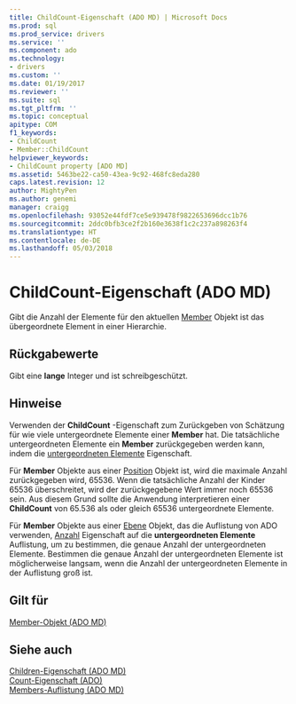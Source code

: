 ```yaml
---
title: ChildCount-Eigenschaft (ADO MD) | Microsoft Docs
ms.prod: sql
ms.prod_service: drivers
ms.service: ''
ms.component: ado
ms.technology:
- drivers
ms.custom: ''
ms.date: 01/19/2017
ms.reviewer: ''
ms.suite: sql
ms.tgt_pltfrm: ''
ms.topic: conceptual
apitype: COM
f1_keywords:
- ChildCount
- Member::ChildCount
helpviewer_keywords:
- ChildCount property [ADO MD]
ms.assetid: 5463be22-ca50-43ea-9c92-468fc8eda280
caps.latest.revision: 12
author: MightyPen
ms.author: genemi
manager: craigg
ms.openlocfilehash: 93052e44fdf7ce5e939478f9822653696dcc1b76
ms.sourcegitcommit: 2ddc0bfb3ce2f2b160e3638f1c2c237a898263f4
ms.translationtype: HT
ms.contentlocale: de-DE
ms.lasthandoff: 05/03/2018
---
```

# <a name="childcount-property-ado-md"></a>ChildCount-Eigenschaft (ADO MD)
Gibt die Anzahl der Elemente für den aktuellen [Member](../../../ado/reference/ado-md-api/member-object-ado-md.md) Objekt ist das übergeordnete Element in einer Hierarchie.  
  
## <a name="return-values"></a>Rückgabewerte  
 Gibt eine **lange** Integer und ist schreibgeschützt.  
  
## <a name="remarks"></a>Hinweise  
 Verwenden der **ChildCount** -Eigenschaft zum Zurückgeben von Schätzung für wie viele untergeordnete Elemente einer **Member** hat. Die tatsächliche untergeordneten Elemente ein **Member** zurückgegeben werden kann, indem die [untergeordneten Elemente](../../../ado/reference/ado-md-api/children-property-ado-md.md) Eigenschaft.  
  
 Für **Member** Objekte aus einer [Position](../../../ado/reference/ado-md-api/position-object-ado-md.md) Objekt ist, wird die maximale Anzahl zurückgegeben wird, 65536. Wenn die tatsächliche Anzahl der Kinder 65536 überschreitet, wird der zurückgegebene Wert immer noch 65536 sein. Aus diesem Grund sollte die Anwendung interpretieren einer **ChildCount** von 65.536 als oder gleich 65536 untergeordnete Elemente.  
  
 Für **Member** Objekte aus einer [Ebene](../../../ado/reference/ado-md-api/level-object-ado-md.md) Objekt, das die Auflistung von ADO verwenden, [Anzahl](../../../ado/reference/ado-api/count-property-ado.md) Eigenschaft auf die **untergeordneten Elemente** Auflistung, um zu bestimmen, die genaue Anzahl der untergeordneten Elemente. Bestimmen die genaue Anzahl der untergeordneten Elemente ist möglicherweise langsam, wenn die Anzahl der untergeordneten Elemente in der Auflistung groß ist.  
  
## <a name="applies-to"></a>Gilt für  
 [Member-Objekt (ADO MD)](../../../ado/reference/ado-md-api/member-object-ado-md.md)  
  
## <a name="see-also"></a>Siehe auch  
 [Children-Eigenschaft (ADO MD)](../../../ado/reference/ado-md-api/children-property-ado-md.md)   
 [Count-Eigenschaft (ADO)](../../../ado/reference/ado-api/count-property-ado.md)   
 [Members-Auflistung (ADO MD)](../../../ado/reference/ado-md-api/members-collection-ado-md.md)
